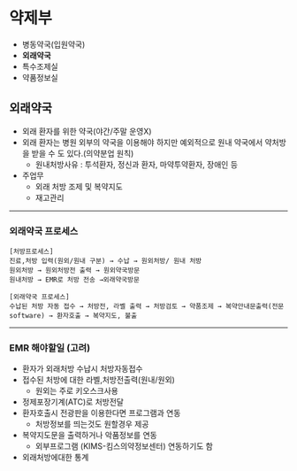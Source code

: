 # 약제부
- 병동약국(입원약국)
- **외래약국**
- 특수조제실
- 약품정보실 

## 외래약국
- 외래 환자를 위한 약국(야간/주말 운영X)
- 외래 환자는 병원 외부의 약국을 이용해야 하지만 예외적으로 원내 약국에서 약처방을 받을 수 도 있다.(의약분업 원칙)
  - 원내처방사유 : 투석환자, 정신과 환자, 마약투약환자, 장애인 등 
- 주업무
  - 외래 처방 조제 및 복약지도
  - 재고관리
  
---
### 외래약국 프로세스


```
[처방프로세스]
진료,처방 입력(원외/원내 구분) → 수납 → 원외처방/ 원내 처방
원외처방 → 원외처방전 출력 → 원외약국방문
원내처방 → EMR로 처방 전송 →외래약국방문
```

```
[외래약국 프로세스]
수납된 처방 자동 접수 → 처방전, 라벨 출력 → 처방검토 → 약품조제 → 복약안내문출력(전문software) → 환자호출 → 복약지도, 불출
```

---
### EMR 해야할일 (고려)
-  환자가 외래처방 수납시 처방자동접수
-  접수된 처방에 대한 라벨,처방전출력(원내/원외)
   -  원외는 주로 키오스크사용
- 정제포장기계(ATC)로 처방전달
- 환자호출시 전광판을 이용한다면 프로그램과 연동
  - 처방정보를 띄는것도 원할경우 제공
- 복약지도문을 출력하거나 악품정보를 연동
  - 외부프로그램 (KIMS-킴스의약정보센터) 연동하기도 함
- 외래처방에대한 통계 
